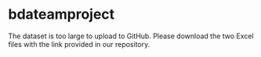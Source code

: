 # bdateamproject

The dataset is too large to upload to GitHub. Please download the two Excel files with the link provided in our repository.
